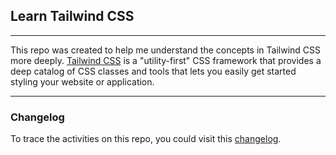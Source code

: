 ## Learn Tailwind CSS

***

This repo was created to help me understand the concepts in Tailwind CSS more deeply.
[Tailwind CSS](https://tailwindcss.com) is a "utility-first" CSS framework that provides a deep catalog of CSS classes and tools that lets you easily get started styling your website or application.

***
### Changelog
To trace the activities on this repo, you could visit this [changelog](https://github.com/dotdwebo/learn-tailwindcss/blob/main/CHANGELOG.md).


